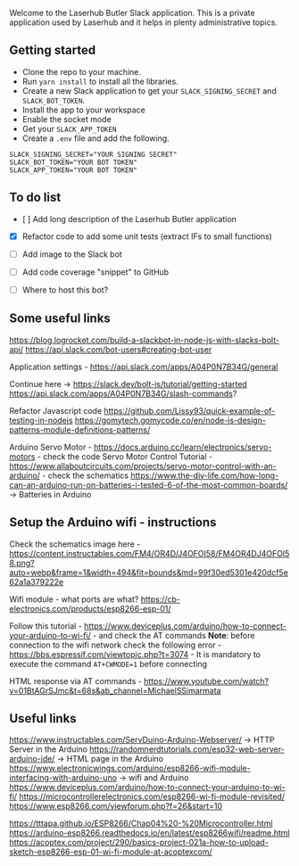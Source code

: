 Welcome to the Laserhub Butler Slack application. This is a private application used by Laserhub and it helps in plenty administrative topics.

## Getting started
- Clone the repo to your machine.
- Run `yarn install` to install all the libraries.
- Create a new Slack application to get your `SLACK_SIGNING_SECRET` and `SLACK_BOT_TOKEN`.
- Install the app to your workspace
- Enable the socket mode
- Get your `SLACK_APP_TOKEN`
- Create a `.env` file and add the following.

```
SLACK_SIGNING_SECRET="YOUR SIGNING SECRET"
SLACK_BOT_TOKEN="YOUR BOT TOKEN"
SLACK_APP_TOKEN="YOUR BOT TOKEN"
```

## To do list

- [ ] Add long description of the Laserhub Butler application
- [x] Refactor code to add some unit tests (extract IFs to small functions)
- [ ] Add image to the Slack bot
- [ ] Add code coverage "snippet" to GitHub
- [ ] Where to host this bot?


## Some useful links
https://blog.logrocket.com/build-a-slackbot-in-node-js-with-slacks-bolt-api/
https://api.slack.com/bot-users#creating-bot-user

Application settings - https://api.slack.com/apps/A04P0N7B34G/general

Continue here -> https://slack.dev/bolt-js/tutorial/getting-started
https://api.slack.com/apps/A04P0N7B34G/slash-commands?


Refactor Javascript code
https://github.com/Lissy93/quick-example-of-testing-in-nodejs
https://gomytech.gomycode.co/en/node-js-design-patterns-module-definitions-patterns/

Arduino
Servo Motor - https://docs.arduino.cc/learn/electronics/servo-motors - check the code
Servo Motor Control Tutorial - https://www.allaboutcircuits.com/projects/servo-motor-control-with-an-arduino/ - check the schematics
https://www.the-diy-life.com/how-long-can-an-arduino-run-on-batteries-i-tested-6-of-the-most-common-boards/ -> Batteries in Arduino

## Setup the Arduino wifi - instructions

Check the schematics image here - https://content.instructables.com/FM4/OR4D/J4OFOI58/FM4OR4DJ4OFOI58.png?auto=webp&frame=1&width=494&fit=bounds&md=99f30ed5301e420dcf5e62a1a379222e

Wifi module - what ports are what? https://cb-electronics.com/products/esp8266-esp-01/

Follow this tutorial - https://www.deviceplus.com/arduino/how-to-connect-your-arduino-to-wi-fi/ - and check the AT commands
**Note**: before connection to the wifi network check the following error - https://bbs.espressif.com/viewtopic.php?t=3074 - It is mandatory to execute the command ```AT+CWMODE=1``` before connecting

HTML response via AT commands - https://www.youtube.com/watch?v=01BtAGrSJmc&t=68s&ab_channel=MichaelSSimarmata

## Useful links

https://www.instructables.com/ServDuino-Arduino-Webserver/ -> HTTP Server in the Arduino
https://randomnerdtutorials.com/esp32-web-server-arduino-ide/ -> HTML page in the Arduino
https://www.electronicwings.com/arduino/esp8266-wifi-module-interfacing-with-arduino-uno -> wifi and Arduino
https://www.deviceplus.com/arduino/how-to-connect-your-arduino-to-wi-fi/
https://microcontrollerelectronics.com/esp8266-wi-fi-module-revisited/
https://www.esp8266.com/viewforum.php?f=26&start=10

https://tttapa.github.io/ESP8266/Chap04%20-%20Microcontroller.html
https://arduino-esp8266.readthedocs.io/en/latest/esp8266wifi/readme.html
https://acoptex.com/project/290/basics-project-021a-how-to-upload-sketch-esp8266-esp-01-wi-fi-module-at-acoptexcom/